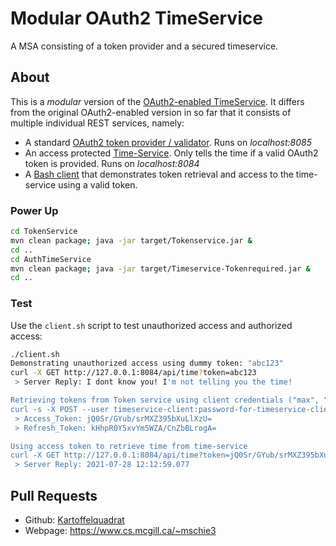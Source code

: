 # Modular OAuth2 TimeService

A MSA consisting of a token provider and a secured timeservice.

## About

This is a *modular* version of the [OAuth2-enabled TimeService](https://github.com/kartoffelquadrat/OAuth2SpringBootDemo).
It differs from the original OAuth2-enabled version in so far that it consists of multiple individual REST services, namely:

 * A standard [OAuth2 token provider / validator](TokenService). Runs on *localhost:8085*
 * An access protected [Time-Service](AuthTimeService). Only tells the time if a valid OAuth2 token is provided. Runs on *localhost:8084*
 * A [Bash client](client.sh) that demonstrates token retrieval and access to the time-service using a valid token.

### Power Up

```bash
cd TokenService
mvn clean package; java -jar target/Tokenservice.jar &
cd ..
cd AuthTimeService
mvn clean package; java -jar target/Timeservice-Tokenrequired.jar &
cd ..
```



### Test

Use the ```client.sh``` script to test unauthorized access and authorized access:  

```bash
./client.sh
Demonstrating unauthorized access using dummy token: "abc123"
curl -X GET http://127.0.0.1:8084/api/time?token=abc123
 > Server Reply: I dont know you! I'm not telling you the time!

Retrieving tokens from Token service using client credentials ("max", "acb123")
curl -s -X POST --user timeservice-client:password-for-timeservice-client "http://127.0.0.1:8085/oauth/token?grant_type=password&username=max&password=abc123"
 > Access_Token: jQ0Sr/GYub/srMXZ395bXuLlXzU=
 > Refresh_Token: kHhpR0Y5xvYm5WZA/CnZbBLrogA=

Using access token to retrieve time from time-service
curl -X GET http://127.0.0.1:8084/api/time?token=jQ0Sr/GYub/srMXZ395bXuLlXzU=
 > Server Reply: 2021-07-28 12:12:59.077
```

## Pull Requests

 * Github: [Kartoffelquadrat](https://github.com/kartoffelquadrat)
 * Webpage: https://www.cs.mcgill.ca/~mschie3
